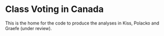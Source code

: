 # Class Voting in Canada
This is the home for the code to produce the analyses in Kiss, Polacko and Graefe (under review).
